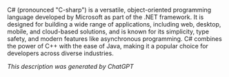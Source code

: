 C# (pronounced "C-sharp") is a versatile, object-oriented programming language developed by Microsoft as part of the .NET framework. It is designed for building a wide range of applications, including web, desktop, mobile, and cloud-based solutions, and is known for its simplicity, type safety, and modern features like asynchronous programming. C# combines the power of C++ with the ease of Java, making it a popular choice for developers across diverse industries.

*This description was generated by ChatGPT*
